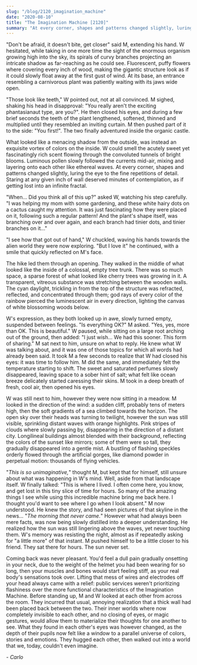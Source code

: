 ```yaml
---
slug: "/blog/2120_imagination_machine"
date: "2020-08-10"
title: "The Imagination Machine [2120]"
summary: "At every corner, shapes and patterns changed slightly, luring the eye to the fine repetitions of detail. Staring at any given inch of wall deserved minutes of contemplation, as if getting lost into an infinite fractal."
---
```

"Don't be afraid, it doesn't bite, get closer" said M, extending his hand.
W hesitated, while taking in one more time the sight of the enormous organism growing high into the sky, its spirals of curvy branches projecting an intricate shadow as far-reaching as he could see. Fluorescent, puffy flowers where covering every inch of wood, making the gigantic structure look as if it could slowly float away at the first gust of wind. At its base, an entrance resembling a carnivorous plant was patiently waiting with its jaws wide open.

"Those look like teeth," W pointed out, not at all convinced. M sighed, shaking his head in disapproval: "You really aren't the exciting phantasianaut type, are you?". He then closed his eyes, and during a few brief seconds the teeth of the plant lengthened, softened, thinned and multiplied until they resembled an inviting curtain. M then pushed part of it to the side: "You first!". The two finally adventured inside the organic castle.

What looked like a menacing shadow from the outside, was instead an exquisite vortex of colors on the inside. W could smell the acutely sweet yet fascinatingly rich scent flowing through the convoluted tunnels of bright blooms. Luminous pollen slowly followed the currents mid-air, mixing and layering onto each other like ethereal waves. At every corner, shapes and patterns changed slightly, luring the eye to the fine repetitions of detail. Staring at any given inch of wall deserved minutes of contemplation, as if getting lost into an infinite fractal.

"When... Did you think all of this up?" asked W, watching his step carefully. "I was helping my mom with some gardening, and these white hairy dots on a cactus caught my attention. It was just fascinating how they were placed on it, following such a regular pattern! And the plant's shape itself, was branching over and over again, and each branch had tinier dots, and tinier branches on it..."

"I see how that got out of hand," W chuckled, waving his hands towards the alien world they were now exploring. "But I love it" he continued, with a smile that quickly reflected on M's face.

The hike led them through an opening. They walked in the middle of what looked like the inside of a colossal, empty tree trunk. There was so much space, a sparse forest of what looked like cherry trees was growing in it. A transparent, vitreous substance was stretching between the wooden walls. The cyan daylight, trickling in from the top of the structure was refracted, reflected, and concentrated through them; god rays of every color of the rainbow pierced the luminescent air in every direction, lighting the canvas of white blossoming woods below.

W's expression, as they both looked up in awe, slowly turned empty, suspended between feelings. "Is everything OK?" M asked. "Yes, yes, more than OK. This is beautiful." W paused, while sitting on a large root arching out of the ground, then added: "I just wish... We had this sooner. This form of sharing." M sat next to him, unsure on what to reply. He knew what W was talking about, and it was one of those topics for which all words had already been said. It took M a few seconds to realize that W had closed his eyes: it was time to follow him. M did the same, and immediately felt the temperature starting to shift. The sweet and saturated perfumes slowly disappeared, leaving space to a sober hint of salt; what felt like ocean breeze delicately started caressing their skins. M took in a deep breath of fresh, cool air, then opened his eyes.

W was still next to him, however they were now sitting in a meadow. M looked in the direction of the wind: a sudden cliff, probably tens of meters high, then the soft gradients of a sea climbed towards the horizon. The open sky over their heads was turning to twilight, however the sun was still visible, sprinkling distant waves with orange highlights. Pink stripes of clouds where slowly passing by, disappearing in the direction of a distant city. Longilineal buildings almost blended with their background, reflecting the colors of the sunset like mirrors; some of them were so tall, they gradually disappeared into a gentle mist. A bustling of flashing speckles orderly flowed through the artificial gorges, like diamond powder in perpetual motion: thousands of flying vehicles.

"*This is so unimaginative,*" thought M, but kept that for himself, still unsure about what was happening in W's mind. Well, aside from that landscape itself. W finally talked: "This is where I lived. I often come here, you know, and get lost in this tiny slice of time for hours. So many of the amazing things I see while using this incredible machine bring me back here. I thought you'd want to see where I go when I look absent." M now understood. He knew the story, and had seen pictures of that skyline in the news... "*The morning that never came.*" However what had always been mere facts, was now being slowly distilled into a deeper understanding. He realized how the sun was still lingering above the waves, yet never touching them. W's memory was resisting the night, almost as if repeatedly asking for "a little more" of that instant. M pushed himself to be a little closer to his friend. They sat there for hours. The sun never set.

Coming back was never pleasant. You'd feel a dull pain gradually onsetting in your neck, due to the weight of the helmet you had been wearing for so long, then your muscles and bones would start feeling stiff, as your real body's sensations took over. Lifting that mess of wires and electrodes off your head always came with a relief: public services weren't prioritizing flashiness over the more functional characteristics of the Imagination Machine. Before standing up, M and W looked at each other from across the room. They incurred that usual, annoying realization that a thick wall had been placed back between the two. Their inner worlds where now completely invisible to each other, and no closing of eyes, or magic gestures, would allow them to materialize their thoughts for one another to see. What they found in each other's eyes was however changed, as the depth of their pupils now felt like a window to a parallel universe of colors, stories and emotions. They hugged each other, then walked out into a world that we, today, couldn't even imagine.

*- Carlo*